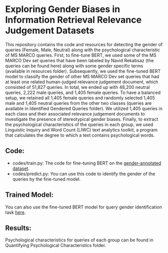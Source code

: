 # Exploring Gender Biases in Information Retrieval Relevance Judgement Datasets
This repository contains the code and resources for detecting the gender of queries (Female, Male, Neutral) along with the psychological characteristic of MS MARCO queries. First, to fine-tune BERT, we used some of the MS MARCO Dev set queries that have been labeled by Navid Rekabsaz (the queries can be found here) along with some gender specific terms (available in resources folder). Subsequently, we used the fine-tuned BERT model to classify the gender of other MS MARCO Dev set queries that had at least one related human-judged relevance judgement document, which consisted of 51,827 queries. In total, we ended up with 48,200 neutral queries, 2,222 male queries, and 1,405 female queries. To have a balanced setup, we retained all 1,405 female queries and randomly selected 1,405 male and 1,405 neutral queries from the other two classes (queries are available in Identified Gendered Queries folder). We utilized 1,405 queries in each class and their associated relevance judgement documents to investigate the presence of stereotypical gender biases. Finally, to extract the psychological characteristics of the queries in each group, we used Linguistic Inquiry and Word Count (LIWC) text analytics toolkit, a program that calculates the degree to which a text contains psychological words.
## Code:
- codes/train.py: The code for fine-tuning BERT on the [gender-annotated dataset](https://github.com/navid-rekabsaz/GenderBias_IR/blob/master/resources/queries_gender_annotated.csv).
- codes/predict.py: You can use this code to identify the gender of the queries by the fine-tuned model.
## Trained Model:
You can also use the fine-tuned BERT model for query gender identification task [here](https://drive.google.com/file/d/1_YTRs4v5DVUGUffnRHS_3Yk4qteJKO6w/view?usp=sharing).
## Results:
Psychological characteristics for queries of each group can be found in Quantifying Psychological Characteristics folder.
